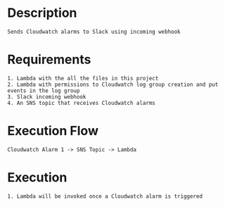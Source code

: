 # Description
	Sends Cloudwatch alarms to Slack using incoming webhook

# Requirements
	1. Lambda with the all the files in this project
	2. Lambda with permissions to Cloudwatch log group creation and put events in the log group
	3. Slack incoming webhook
	4. An SNS topic that receives Cloudwatch alarms

# Execution Flow
	Cloudwatch Alarm 1 -> SNS Topic -> Lambda

# Execution
	1. Lambda will be invoked once a Cloudwatch alarm is triggered